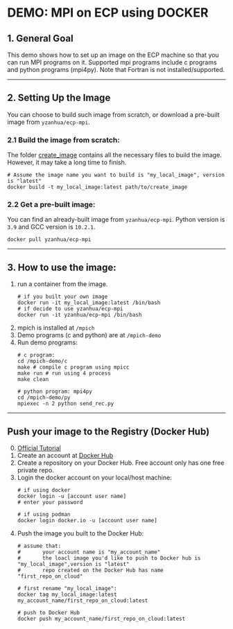 # DEMO: MPI on ECP using DOCKER
## 1. General Goal
This demo shows how to set up an image on the ECP machine so that you can run MPI programs on it. Supported mpi programs include c programs and python programs (mpi4py). Note that Fortran is not installed/supported.



---
## 2. Setting Up the Image
You can choose to build such image from scratch, or download a pre-built image from `yzanhua/ecp-mpi`.
### 2.1 Build the image from scratch:
The folder [create_image](create_image) contains all the necessary files to build the image. However, it may take a long time to finish.
```shell
# Assume the image name you want to build is "my_local_image", version is "latest"
docker build -t my_local_image:latest path/to/create_image
```
### 2.2 Get a pre-built image:
You can find an already-built image from `yzanhua/ecp-mpi`. Python version is `3.9` and GCC version is `10.2.1`.
```shell
docker pull yzanhua/ecp-mpi
```

---

## 3. How to use the image:
1. run a container from the image.
    ```shell
    # if you built your own image
    docker run -it my_local_image:latest /bin/bash
    # if decide to use yzanhua/ecp-mpi
    docker run -it yzanhua/ecp-mpi /bin/bash
    ```
2. mpich is installed at `/mpich`
3. Demo programs (c and python) are at `/mpich-demo`
3. Run demo programs:
    ```shell
    # c program:
    cd /mpich-demo/c 
    make # compile c program using mpicc
    make run # run using 4 process
    make clean

    # python program: mpi4py
    cd /mpich-demo/py
    mpiexec -n 2 python send_rec.py
    ```
---

## Push your image to the Registry (Docker Hub)

0. [Official Tutorial](https://docs.docker.com/docker-hub/repos/)
1. Create an account at [Docker Hub](https://hub.docker.com/)
2. Create a repository on your Docker Hub. Free account only has one free private repo.
2. Login the docker account on your local/host machine:
    ```shell
    # if using docker
    docker login -u [account user name]
    # enter your password

    # if using podman
    docker login docker.io -u [account user name]
    ```
3. Push the image you built to the Docker Hub:
    ```shell
    # assume that: 
    #       your account name is "my_account_name"
    #       the loacl image you'd like to push to Docker hub is "my_local_image",version is "latest"
    #       repo created on the Docker Hub has name "first_repo_on_cloud"
    
    # first rename "my_local_image":
    docker tag my_local_image:latest my_account_name/first_repo_on_cloud:latest

    # push to Docker Hub
    docker push my_account_name/first_repo_on_cloud:latest
    ```
